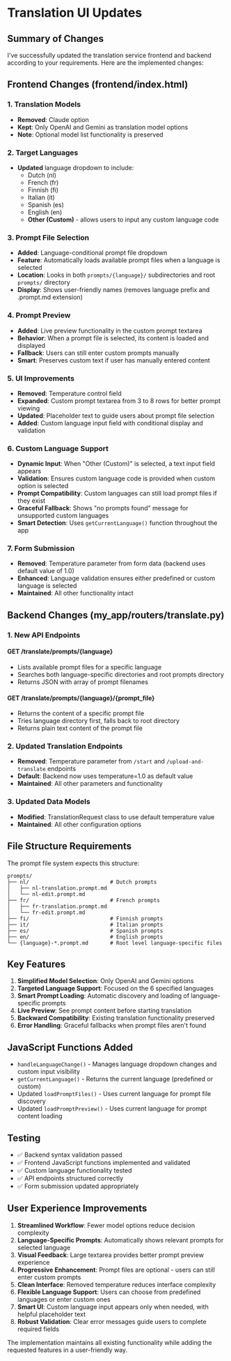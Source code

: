 # Translation UI Updates

## Summary of Changes

I've successfully updated the translation service frontend and backend according to your requirements. Here are the implemented changes:

## Frontend Changes (frontend/index.html)

### 1. Translation Models
- **Removed**: Claude option
- **Kept**: Only OpenAI and Gemini as translation model options
- **Note**: Optional model list functionality is preserved

### 2. Target Languages
- **Updated** language dropdown to include:
  - Dutch (nl)
  - French (fr) 
  - Finnish (fi)
  - Italian (it)
  - Spanish (es)
  - English (en)
  - **Other (Custom)** - allows users to input any custom language code

### 3. Prompt File Selection
- **Added**: Language-conditional prompt file dropdown
- **Feature**: Automatically loads available prompt files when a language is selected
- **Location**: Looks in both `prompts/{language}/` subdirectories and root `prompts/` directory
- **Display**: Shows user-friendly names (removes language prefix and .prompt.md extension)

### 4. Prompt Preview
- **Added**: Live preview functionality in the custom prompt textarea
- **Behavior**: When a prompt file is selected, its content is loaded and displayed
- **Fallback**: Users can still enter custom prompts manually
- **Smart**: Preserves custom text if user has manually entered content

### 5. UI Improvements
- **Removed**: Temperature control field
- **Expanded**: Custom prompt textarea from 3 to 8 rows for better prompt viewing
- **Updated**: Placeholder text to guide users about prompt file selection
- **Added**: Custom language input field with conditional display and validation

### 6. Custom Language Support
- **Dynamic Input**: When "Other (Custom)" is selected, a text input field appears
- **Validation**: Ensures custom language code is provided when custom option is selected
- **Prompt Compatibility**: Custom languages can still load prompt files if they exist
- **Graceful Fallback**: Shows "no prompts found" message for unsupported custom languages
- **Smart Detection**: Uses `getCurrentLanguage()` function throughout the app

### 7. Form Submission
- **Removed**: Temperature parameter from form data (backend uses default value of 1.0)
- **Enhanced**: Language validation ensures either predefined or custom language is selected
- **Maintained**: All other functionality intact

## Backend Changes (my_app/routers/translate.py)

### 1. New API Endpoints

#### GET /translate/prompts/{language}
- Lists available prompt files for a specific language
- Searches both language-specific directories and root prompts directory
- Returns JSON with array of prompt filenames

#### GET /translate/prompts/{language}/{prompt_file}
- Returns the content of a specific prompt file
- Tries language directory first, falls back to root directory
- Returns plain text content of the prompt file

### 2. Updated Translation Endpoints
- **Removed**: Temperature parameter from `/start` and `/upload-and-translate` endpoints
- **Default**: Backend now uses temperature=1.0 as default value
- **Maintained**: All other parameters and functionality

### 3. Updated Data Models
- **Modified**: TranslationRequest class to use default temperature value
- **Maintained**: All other configuration options

## File Structure Requirements

The prompt file system expects this structure:
```
prompts/
├── nl/                          # Dutch prompts
│   ├── nl-translation.prompt.md
│   └── nl-edit.prompt.md
├── fr/                          # French prompts
│   ├── fr-translation.prompt.md
│   └── fr-edit.prompt.md
├── fi/                          # Finnish prompts
├── it/                          # Italian prompts
├── es/                          # Spanish prompts
├── en/                          # English prompts
└── {language}-*.prompt.md       # Root level language-specific files
```

## Key Features

1. **Simplified Model Selection**: Only OpenAI and Gemini options
2. **Targeted Language Support**: Focused on the 6 specified languages
3. **Smart Prompt Loading**: Automatic discovery and loading of language-specific prompts
4. **Live Preview**: See prompt content before starting translation
5. **Backward Compatibility**: Existing translation functionality preserved
6. **Error Handling**: Graceful fallbacks when prompt files aren't found

## JavaScript Functions Added

- `handleLanguageChange()` - Manages language dropdown changes and custom input visibility
- `getCurrentLanguage()` - Returns the current language (predefined or custom)
- Updated `loadPromptFiles()` - Uses current language for prompt file discovery  
- Updated `loadPromptPreview()` - Uses current language for prompt content loading

## Testing

- ✅ Backend syntax validation passed
- ✅ Frontend JavaScript functions implemented and validated
- ✅ Custom language functionality tested
- ✅ API endpoints structured correctly
- ✅ Form submission updated appropriately

## User Experience Improvements

1. **Streamlined Workflow**: Fewer model options reduce decision complexity
2. **Language-Specific Prompts**: Automatically shows relevant prompts for selected language
3. **Visual Feedback**: Large textarea provides better prompt preview experience
4. **Progressive Enhancement**: Prompt files are optional - users can still enter custom prompts
5. **Clean Interface**: Removed temperature reduces interface complexity
6. **Flexible Language Support**: Users can choose from predefined languages or enter custom ones
7. **Smart UI**: Custom language input appears only when needed, with helpful placeholder text
8. **Robust Validation**: Clear error messages guide users to complete required fields

The implementation maintains all existing functionality while adding the requested features in a user-friendly way.